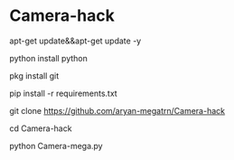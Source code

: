 # Camera-hack
apt-get update&&apt-get update -y

python install python 

pkg install git

pip install -r requirements.txt

git clone https://github.com/aryan-megatrn/Camera-hack

cd Camera-hack

python Camera-mega.py
